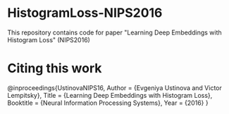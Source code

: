 # HistogramLoss-NIPS2016
This repository contains code for paper "Learning Deep Embeddings with Histogram Loss" (NIPS2016)

# Citing this work 
@inproceedings{UstinovaNIPS16,
    Author = {Evgeniya Ustinova and Victor Lempitsky},
    Title = {Learning Deep Embeddings with Histogram Loss},
    Booktitle = {Neural Information Processing Systems},
    Year = {2016}
}

